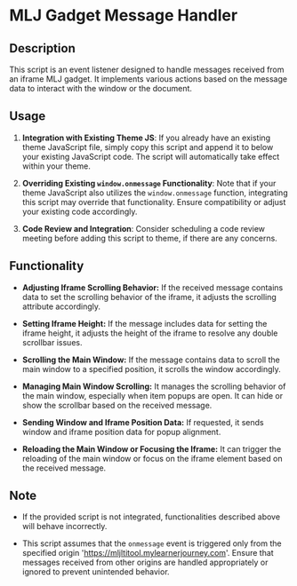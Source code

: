 # MLJ Gadget Message Handler

## Description

This script is an event listener designed to handle messages received from an iframe MLJ gadget. It implements various actions based on the message data to interact with the window or the document.

## Usage

1. **Integration with Existing Theme JS**: If you already have an existing theme JavaScript file, simply copy this script and append it to below your existing JavaScript code. The script will automatically take effect within your theme.

2. **Overriding Existing `window.onmessage` Functionality**: Note that if your theme JavaScript also utilizes the `window.onmessage` function, integrating this script may override that functionality. Ensure compatibility or adjust your existing code accordingly.

3. **Code Review and Integration**: Consider scheduling a code review meeting before adding this script to theme, if there are any concerns. 

## Functionality

- **Adjusting Iframe Scrolling Behavior:** If the received message contains data to set the scrolling behavior of the iframe, it adjusts the scrolling attribute accordingly.

- **Setting Iframe Height:** If the message includes data for setting the iframe height, it adjusts the height of the iframe to resolve any double scrollbar issues.

- **Scrolling the Main Window:** If the message contains data to scroll the main window to a specified position, it scrolls the window accordingly.

- **Managing Main Window Scrolling:** It manages the scrolling behavior of the main window, especially when item popups are open. It can hide or show the scrollbar based on the received message.

- **Sending Window and Iframe Position Data:** If requested, it sends window and iframe position data for popup alignment.

- **Reloading the Main Window or Focusing the Iframe:** It can trigger the reloading of the main window or focus on the iframe element based on the received message.

## Note

- If the provided script is not integrated, functionalities described above will behave incorrectly.

- This script assumes that the `onmessage` event is triggered only from the specified origin 'https://mljltitool.mylearnerjourney.com'. Ensure that messages received from other origins are handled appropriately or ignored to prevent unintended behavior.
